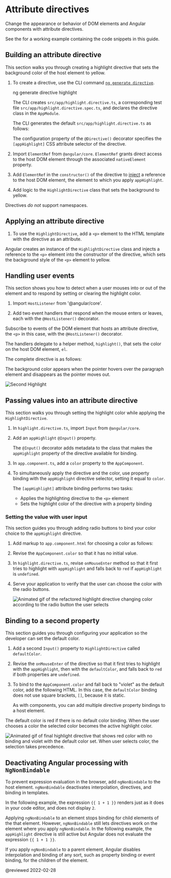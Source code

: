 # Attribute directives

Change the appearance or behavior of DOM elements and Angular components with attribute directives.

<div class="alert is-helpful">

See the <live-example></live-example> for a working example containing the code snippets in this guide.

</div>

## Building an attribute directive

This section walks you through creating a highlight directive that sets the background color of the host element to yellow.

1.  To create a directive, use the CLI command [`ng generate directive`](cli/generate).

    <code-example format="shell" language="shell">

    ng generate directive highlight

    </code-example>

    The CLI creates `src/app/highlight.directive.ts`, a corresponding test file `src/app/highlight.directive.spec.ts`, and declares the directive class in the `AppModule`.

    The CLI generates the default `src/app/highlight.directive.ts` as follows:

    <code-example header="src/app/highlight.directive.ts" path="attribute-directives/src/app/highlight.directive.0.ts"></code-example>

    The configuration property of the `@Directive()` decorator specifies the `[appHighlight]` CSS attribute selector of the directive.

1.  Import `ElementRef` from `@angular/core`.
    `ElementRef` grants direct access to the host DOM element through the associated `nativeElement` property.

1.  Add `ElementRef` in the `constructor()` of the directive to [inject](guide/dependency-injection) a reference to the host DOM element, the element to which you apply `appHighlight`.

1.  Add logic to the `HighlightDirective` class that sets the background to yellow.

    <code-example header="src/app/highlight.directive.ts" path="attribute-directives/src/app/highlight.directive.1.ts"></code-example>

<div class="alert is-helpful">

Directives *do not* support namespaces.

<code-example header="src/app/app.component.avoid.html (unsupported)" path="attribute-directives/src/app/app.component.avoid.html" region="unsupported"></code-example>

</div>

<a id="apply-directive"></a>

## Applying an attribute directive

1.  To use the `HighlightDirective`, add a `<p>` element to the HTML template with the directive as an attribute.

    <code-example header="src/app/app.component.html" path="attribute-directives/src/app/app.component.1.html" region="applied"></code-example>

Angular creates an instance of the `HighlightDirective` class and injects a reference to the `<p>` element into the constructor of the directive, which sets the background style of the `<p>` element to yellow.

<a id="respond-to-user"></a>

## Handling user events

This section shows you how to detect when a user mouses into or out of the element and to respond by setting or clearing the highlight color.

1.  Import `HostListener` from '@angular/core'.

    <code-example header="src/app/highlight.directive.ts (imports)" path="attribute-directives/src/app/highlight.directive.2.ts" region="imports"></code-example>

1.  Add two event handlers that respond when the mouse enters or leaves, each with the `@HostListener()` decorator.

    <code-example header="src/app/highlight.directive.ts (mouse-methods)" path="attribute-directives/src/app/highlight.directive.2.ts" region="mouse-methods"></code-example>

Subscribe to events of the DOM element that hosts an attribute directive, the `<p>` in this case, with the `@HostListener()` decorator.

<div class="alert is-helpful">

The handlers delegate to a helper method, `highlight()`, that sets the color on the host DOM element, `el`.

</div>

The complete directive is as follows:

<code-example header="src/app/highlight.directive.ts" path="attribute-directives/src/app/highlight.directive.2.ts"></code-example>

The background color appears when the pointer hovers over the paragraph element and disappears as the pointer moves out.

<div class="lightbox">

<img alt="Second Highlight" src="generated/images/guide/attribute-directives/highlight-directive-anim.gif">

</div>

<a id="bindings"></a>

## Passing values into an attribute directive

This section walks you through setting the highlight color while applying the `HighlightDirective`.

1.  In `highlight.directive.ts`, import `Input` from `@angular/core`.

    <code-example header="src/app/highlight.directive.ts (imports)" path="attribute-directives/src/app/highlight.directive.3.ts" region="imports"></code-example>

1.  Add an `appHighlight` `@Input()` property.

    <code-example header="src/app/highlight.directive.ts" path="attribute-directives/src/app/highlight.directive.3.ts" region="input"></code-example>

    The `@Input()` decorator adds metadata to the class that makes the `appHighlight` property of the directive available for binding.

1.  In `app.component.ts`, add a `color` property to the `AppComponent`.

    <code-example header="src/app/app.component.ts (class)" path="attribute-directives/src/app/app.component.1.ts" region="class"></code-example>

1.  To simultaneously apply the directive and the color, use property binding with the `appHighlight` directive selector, setting it equal to `color`.

    <code-example header="src/app/app.component.html (color)" path="attribute-directives/src/app/app.component.html" region="color"></code-example>

    The `[appHighlight]` attribute binding performs two tasks:

    *   Applies the highlighting directive to the `<p>` element
    *   Sets the highlight color of the directive with a property binding

### Setting the value with user input

This section guides you through adding radio buttons to bind your color choice to the `appHighlight` directive.

1.  Add markup to `app.component.html` for choosing a color as follows:

    <code-example header="src/app/app.component.html (v2)" path="attribute-directives/src/app/app.component.html" region="v2"></code-example>

1.  Revise the `AppComponent.color` so that it has no initial value.

    <code-example header="src/app/app.component.ts (class)" path="attribute-directives/src/app/app.component.ts" region="class"></code-example>

1.  In `highlight.directive.ts`, revise `onMouseEnter` method so that it first tries to highlight with `appHighlight` and falls back to `red` if `appHighlight` is `undefined`.

    <code-example header="src/app/highlight.directive.ts (mouse-enter)" path="attribute-directives/src/app/highlight.directive.3.ts" region="mouse-enter"></code-example>

1.  Serve your application to verify that the user can choose the color with the radio buttons.

    <div class="lightbox">

    <img alt="Animated gif of the refactored highlight directive changing color according to the radio button the user selects" src="generated/images/guide/attribute-directives/highlight-directive-v2-anim.gif">

    </div>

<a id="second-property"></a>

## Binding to a second property

This section guides you through configuring your application so the developer can set the default color.

1.  Add a second `Input()` property to `HighlightDirective` called `defaultColor`.

    <code-example header="src/app/highlight.directive.ts (defaultColor)" path="attribute-directives/src/app/highlight.directive.ts" region="defaultColor"></code-example>

1.  Revise the `onMouseEnter` of the directive so that it first tries to highlight with the `appHighlight`, then with the `defaultColor`, and falls back to `red` if both properties are `undefined`.

    <code-example header="src/app/highlight.directive.ts (mouse-enter)" path="attribute-directives/src/app/highlight.directive.ts" region="mouse-enter"></code-example>

1.  To bind to the `AppComponent.color` and fall back to "violet" as the default color, add the following HTML.
    In this case,  the `defaultColor` binding does not use square brackets, `[]`, because it is static.

    <code-example header="src/app/app.component.html (defaultColor)" path="attribute-directives/src/app/app.component.html" region="defaultColor"></code-example>

    As with components, you can add multiple directive property bindings to a host element.

The default color is red if there is no default color binding.
When the user chooses a color the selected color becomes the active highlight color.

<div class="lightbox">

<img alt="Animated gif of final highlight directive that shows red color with no binding and violet with the default color set. When user selects color, the selection takes precedence." src="generated/images/guide/attribute-directives/highlight-directive-final-anim.gif">

</div>

<a id="ngNonBindable"></a>

## Deactivating Angular processing with `NgNonBindable`

To prevent expression evaluation in the browser, add `ngNonBindable` to the host element.
`ngNonBindable` deactivates interpolation, directives, and binding in templates.

In the following example, the expression `{{ 1 + 1 }}` renders just as it does in your code editor, and does not display `2`.

<code-example header="src/app/app.component.html" linenums="false" path="attribute-directives/src/app/app.component.html" region="ngNonBindable"></code-example>

Applying `ngNonBindable` to an element stops binding for child elements of the that element.
However, `ngNonBindable` still lets directives work on the element where you apply `ngNonBindable`.
In the following example, the `appHighlight` directive is still active but Angular does not evaluate the expression `{{ 1 + 1 }}`.

<code-example header="src/app/app.component.html" linenums="false" path="attribute-directives/src/app/app.component.html" region="ngNonBindable-with-directive"></code-example>

If you apply `ngNonBindable` to a parent element, Angular disables interpolation and binding of any sort, such as property binding or event binding, for the children of the element.

<!-- links -->

<!-- external links -->

<!-- end links -->

@reviewed 2022-02-28
